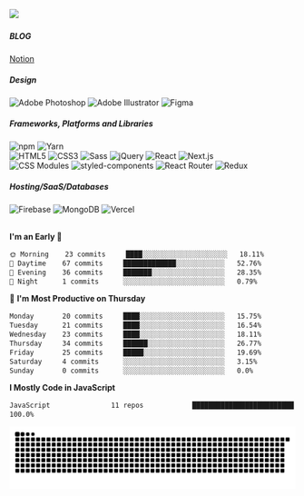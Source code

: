 ![](https://github-profile-summary-cards.vercel.app/api/cards/profile-details?username=onmidnightblue&theme=default)
<br />
##### BLOG
<a href="https://onmidnightblue.notion.site/FrontEnd-a6d84cb2fd8e413ea62ea3046eb15f19">Notion</a>

##### Design
<img alt="Adobe Photoshop" src ="https://img.shields.io/badge/Adobe Photoshop-FFFFFF?style=flat&logo=Adobe Photoshop&logoColor=31A8FF"/> <img alt="Adobe Illustrator" src ="https://img.shields.io/badge/Adobe Illustrator-FFFFFF?style=flat&logo=Adobe Illustrator&logoColor=FF9A00"/> <img alt="Figma" src ="https://img.shields.io/badge/Figma-FFFFFF?style=flat&logo=Figma&logoColor=F24E1E"/> 

##### Frameworks, Platforms and Libraries
<img alt="npm" src ="https://img.shields.io/badge/npm-FFFFFF?style=flat&logo=npm&logoColor=CB3837"/> <img alt="Yarn" src ="https://img.shields.io/badge/Yarn-FFFFFF?style=flat&logo=Yarn&logoColor=2C8EBB"/>
<br />
<img alt="HTML5" src ="https://img.shields.io/badge/HTML5-FFFFFF?style=flat&logo=HTML5&logoColor=E34F26"/> <img alt="CSS3" src ="https://img.shields.io/badge/CSS3-FFFFFF?style=flat&logo=CSS3&logoColor=1572B6"/> <img alt="Sass" src ="https://img.shields.io/badge/Sass-FFFFFF?style=flat&logo=Sass&logoColor=CC6699"/> <img alt="jQuery" src ="https://img.shields.io/badge/jQuery-FFFFFF?style=flat&logo=jQuery&logoColor=0769AD"/> <img alt="React" src ="https://img.shields.io/badge/React-FFFFFF?style=flat&logo=React&logoColor=61DAFB"/> <img alt="Next.js" src ="https://img.shields.io/badge/Next.js-FFFFFF?style=flat&logo=Next.js&logoColor=000000"/>
<br />
<img alt="CSS Modules" src ="https://img.shields.io/badge/CSS Modules-FFFFFF?style=flat&logo=CSS Modules&logoColor=000000"/> <img alt="styled-components" src ="https://img.shields.io/badge/styled components-FFFFFF?style=flat&logo=styled-components&logoColor=DB7093"/> <img alt="React Router" src ="https://img.shields.io/badge/React Router-FFFFFF?style=flat&logo=React Router&logoColor=CA4245"/> <img alt="Redux" src ="https://img.shields.io/badge/Redux-FFFFFF?style=flat&logo=Redux&logoColor=764ABC"/>

##### Hosting/SaaS/Databases
<img alt="Firebase" src ="https://img.shields.io/badge/Firebase-FFFFFF?style=flat&logo=Firebase&logoColor=FFCA28"/> <img alt="MongoDB" src ="https://img.shields.io/badge/MongoDB-FFFFFF?style=flat&logo=MongoDB&logoColor=MongoDB"/> <img alt="Vercel" src ="https://img.shields.io/badge/Vercel-FFFFFF?style=flat&logo=Vercel&logoColor=000000"/>
<br /><br />

<!--START_SECTION:waka-->
**I'm an Early 🐤** 

```text
🌞 Morning    23 commits     ████░░░░░░░░░░░░░░░░░░░░░   18.11% 
🌆 Daytime    67 commits     █████████████░░░░░░░░░░░░   52.76% 
🌃 Evening    36 commits     ███████░░░░░░░░░░░░░░░░░░   28.35% 
🌙 Night      1 commits      ░░░░░░░░░░░░░░░░░░░░░░░░░   0.79%

```
📅 **I'm Most Productive on Thursday** 

```text
Monday       20 commits     ████░░░░░░░░░░░░░░░░░░░░░   15.75% 
Tuesday      21 commits     ████░░░░░░░░░░░░░░░░░░░░░   16.54% 
Wednesday    23 commits     ████░░░░░░░░░░░░░░░░░░░░░   18.11% 
Thursday     34 commits     ██████░░░░░░░░░░░░░░░░░░░   26.77% 
Friday       25 commits     █████░░░░░░░░░░░░░░░░░░░░   19.69% 
Saturday     4 commits      ░░░░░░░░░░░░░░░░░░░░░░░░░   3.15% 
Sunday       0 commits      ░░░░░░░░░░░░░░░░░░░░░░░░░   0.0%

```


**I Mostly Code in JavaScript** 

```text
JavaScript               11 repos            █████████████████████████   100.0%

```



<!--END_SECTION:waka-->


![snake gif](https://github.com/onmidnightblue/onmidnightblue/blob/output/github-contribution-grid-snake.svg)
